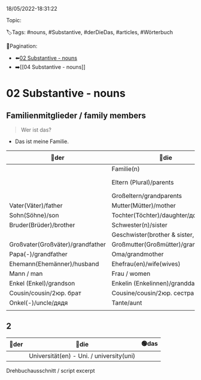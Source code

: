 18/05/2022-18:31:22

Topic:

🏷️Tags: #nouns, #Substantive, #derDieDas, #articles, #Wörterbuch

🧭Pagination:
- ⬅️[02 Substantive - nouns](../../02%20Angaben%20zur%20Person,%20Berufe%20-%20Personal%20details,%20professions/Wörterbuch%20-%20Dict/02%20Substantive%20-%20nouns.md)
- ➡️[[04 Substantive - nouns]]

# 02 Substantive - nouns

## Familienmitglieder / family members

> Wer ist das?
- Das ist meine Familie.

| 🔵der                            | 🔴die                                   | 🟢das                               |
|----------------------------------|-----------------------------------------|-------------------------------------|
|                                  | Familie(n)                              | Kind(er)/kinder/child(children)     |
|                                  | Eltern (Plural)/parents                 | Familienmitglied(er)/family member  |
|                                  | Großeltern/grandparents                 |                                     |
| Vater(Väter)/father              | Mutter(Mütter)/mother                   |                                     |
| Sohn(Söhne)/son                  | Tochter(Töchter)/daughter/дочери        |                                     |
| Bruder(Brüder)/brother           | Schwester(n)/sister                     |                                     |
|                                  | Geschwister(brother & sister, siblings) |                                     |
| Großvater(Großväter)/grandfather | Großmutter(Großmütter)/grandmother      |                                     |
| Papa(-)/grandfather              | Oma/grandmother                         |                                     |
| Ehemann(Ehemänner)/husband       | Ehefrau(en)/wife(wives)                 |                                     |
| Mann / man                       | Frau / women                            |                                     |
| Enkel (Enkel)/grandson           | Enkelin (Enkelinnen)/granddaughters     |                                     |
| Cousin/cousin/2юр. брат          | Cousine/cousin/2юр. сестра              |                                     |
| Onkel(-)/uncle/дядя              | Tante/aunt                              |                                     |
|                                  |                                         |                                     |

## 2

| 🔵der                            | 🔴die                                    | 🟢das                               |
|----------------------------------|------------------------------------------|-------------------------------------|
|                                  | Universität(en) - Uni. / university(uni) |                                     |

Drehbuchausschnitt / script excerpt
